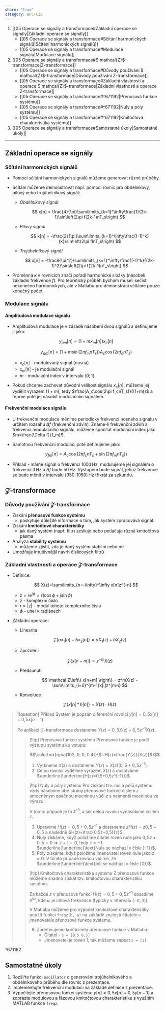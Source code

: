 ```yaml
---
share: "true"
category: BPC-CZS
---
```


1. [[05 Operace se signály a transformace#Základní operace se signály|Základní operace se signály]]
	- [[05 Operace se signály a transformace#Sčítání harmonických signálů|Sčítání harmonických signálů]]
	- [[05 Operace se signály a transformace#Modulace signálu|Modulace signálu]]
2. [[05 Operace se signály a transformace#$ mathcal{Z}$-transformace|Z-transformace]]
	- [[05 Operace se signály a transformace#Důvody používání $ mathcal{Z}$-transformace|Důvody používání Z-transformace]]
	- [[05 Operace se signály a transformace#Základní vlastnosti a operace $ mathcal{Z}$-transformace|Základní vlastnosti a operace Z-transformace]]
	- [[05 Operace se signály a transformace#^671192|Přenosová funkce systému]]
	- [[05 Operace se signály a transformace#^671192|Nuly a póly systému]]
	- [[05 Operace se signály a transformace#^671192|Kmitočtová charakteristika systému]]
3. [[05 Operace se signály a transformace#Samostatné úkoly|Samostatné úkoly]]

---
## Základní operace se signály

### Sčítání harmonických signálů

- Pomocí sčítání harmonických signálů můžeme generovat různé průběhy.
- Sčítání můžeme demonstrovat např. pomocí rovnic pro obdélníkový, pilový nebo trojúhelníkový signál:
	- *Obdélníkový signál*

		$$
		x[n] = \frac{4}{\pi}\sum\limits_{k=1}^\infty\frac{1}{2k-1}\sin\left(2\pi f(2k-1)nT_s\right)
		$$

	- *Pilový signál*

		$$
		x[n] = -\frac{2}{\pi}\sum\limits_{k=1}^\infty\frac{(-1)^k}{k}\sin\left(2\pi flnT_s\right)
		$$

	- *Trojúhelníkový signál*

		$$
		x[n] = -\frac8{\pi^2}\sum\limits_{k=1}^\infty\frac{(-1)^k}{(2k-1)^2}\sin\left(2\pi f(2k-1)nT_s\right)
		$$

- Proměnná $k$ v rovnicích značí pořadí harmonické složky (násobek základní frekvence $f$). Pro teoretický průběh bychom museli sečíst nekonečno harmonických, ale v Matlabu pro demonstraci sčítáme pouze konečný počet.

### Modulace signálu

#### Amplitudová modulace signálu

- Amplitudová modulace je v zásadě násobení dvou signálů a definujeme ji jako:

	$$
	y_{am}[n]=(1+mx_m[n])x_c[n]
	$$

	$$
	y_{am}[n]=(1+m\sin(2\pi f_mnT_s))A_c\cos(2\pi f_cnT_s)
	$$

	- $x_c[n]$ - modulovaný signál (nosná)
	- $x_m[n]$ - je modulační signál
	- $m$ - modulační index v intervalu $\langle0;\,1\rangle$
- Pokud chceme zachovat původní velikost signálu $x_c[n]$, můžeme jej vydělit výrazem $(1+m)$, tedy $\frac{A_c\cos(2\pi f_cnT_s)}{(1+m)}$ a teprve poté jej násobit modulačním signálem.

#### Frekvenční modulace signálu

- U frekvenční modulace měníme periodicky frekvenci nosného signálu v určitém rozsahu $\Delta f$ (frekvenční zdvih). Známe-li frekvenční zdvih a frekvenci modulačního signálu, můžeme spočítat modulační index jako $m=\frac{\Delta f}{f_m}$.
- Samotnou frekvenční modulaci poté definujeme jako:

	$$
	y_{fm}[n]=A_c\cos(2\pi f_cnT_s+\sin(2\pi f_mnT_s))
	$$

- Příklad - máme signál o frekvenci $1000\,\text{Hz}$, modulujeme jej signálem o frekvenci $3\,\text{Hz}$ a $\Delta f$ bude $50\,\text{Hz}$. Výstupem bude signál, jehož frekvence se bude měnit v intervalu $\langle 950;\, 1050\rangle\,\text{Hz}$ třikrát za sekundu.

## $\mathcal{Z}$-transformace

### Důvody používání $\mathcal{Z}$-transformace

- Získání **přenosové funkce systému**
	- poskytuje důležité informace o tom, jak systém zpracovává signál.
- Získání **kmitočtové charakteristiky**
	-  jak daný systém (např. filtr) zesiluje nebo potlačuje různá kmitočtová pásma
- Analýza **stability systému**
	- můžeme zjistit, zda je daný systém stabilní nebo ne
- Umožňuje intuitivnější návrh číslicových filtrů

### Základní vlastnosti a operace $\mathcal{Z}$-transformace

- Definice:

	$$
	X(z)=\sum\limits_{n=-\infty}^\infty x[n]z^{-n}
	$$

	- $z=re^{j\phi}=r(\cos\phi+j\sin\phi)$
	- $z$ - komplexní číslo
	- $r = |z|$ - modul tohoto komplexního čísla
	- $\phi$ - uhel v radiánech
- Základní operace:
	- Linearita

		$$
		\mathcal Z\left\{ ax_1[n]+bx_2[n] \right\} = aX_1(z) + bX_2(z)
		$$

	- Zpoždění

		$$
		\mathcal Z\left\{ x[n-m] \right\} = z^{-m}X(z)
		$$

	- Předsunutí

		$$
		\mathcal Z\left\{ x[n+m] \right\} = z^mX(z) - \sum\limits_{i=0}^{m-1}x[i]z^{m-i}
		$$

	- Konvoluce

		$$
		\mathcal Z\left\{ x[n]\,*\,h[n] \right\} =X(z)\cdot H(z)
		$$

> [!question] Příklad
>  Systém je popsán diferenční rovnicí $y[n]=0,5x[n]+0,5x[n-1]$.
>
> Po aplikaci $\mathcal Z$-transformace dostaneme $Y(z)=0,5X(z)+0,5z^{-1}X(z)$.
>
> > [!tip] Přenosová funkce systému
> > Přenosová funkce je podíl výstupu systému ku vstupu:
> >
> > $$\colorbox{rgba(102, 0, 0, 0.4)}{$💡H(z)=\frac{Y(z)}{X(z)}$}$$
> > 
> > 1. Vytkneme $X(z)$ a dostaneme $Y(z)=X(z)(0,5+0,5z^{-1})$.
> > 2. Celou rovnici vydělíme výrazem $X(z)$ a dostáváme $\underline{\underline{H(z)=0,5+0,5z^{-1}}}$.
> 
> > [!tip] Nuly a póly systému
> > Pro získání tzv. nul a pólů systému vždy násobíme obě strany přenosové funkce číslem $z$ umocněným opačnou mocninou vůči $z$ s nejmenší mocninou ve výrazu.
> > 
> >  V tomto případě je to $z^{−1}$, a tak celou rovnici vynásobíme číslem $z$.
> >
> > 3. Upravíme $H(z)=0,5+0,5z^{-1}$ a dostaneme $zH(z)=z0,5+0,5$ a následně $H(z)=\frac{0,5z+0,5}{z}$.
> > 4. Nuly získáme, když položíme čitatel roven nule jako $0,5z+0,5=0 \Longrightarrow z+1=0$, tedy $z=-1$. $\underline{\underline{\text{Nula se nachází v čísle }-1}}$.
> > 5. Póly získáme, když položíme jmenovatel roven nule jako $z=0$. V tomto případě rovnou vidíme, že $\underline{\underline{\text{pól se nachází v čísle }0}}$.
> 
> > [!tip] Kmitočtová charakteristika systému
> > Z přenosové funkce můžeme snadno získat tzv. kmitočtovou charakteristiku systému.
> > 
> > Za každé $z$ v přenosové funkci $H(z)=0,5+0,5z^{-1}$ dosadíme $e^{j\omega}$, kde $\omega$ je úhlová frekvence (typicky v intervalu $\langle -\pi;\,\pi \rangle$).
> >
> > V Matlabu můžeme pro výpočet kmitočtové charakteristiky použít funkci `freqz(b, a)` na základě znalosti čitatele a jmenovatele přenosové funkce systému.
> >
> > 6. Zadefinujeme koeficienty přenosové funkce v Matlabu:
> > 	- Čitatel - `b = [0.5 0.5]`
> > 	- Jmenovatel je roven $1$, tak můžeme zapsat `a = [1]`

^671192

## Samostatné úkoly
1. Rozšiřte funkci `oscillator` o generování trojúhelníkového a obdélníkového průběhu dle rovnic z prezentace.
2. Implementujte frekvenční modulaci na základě definice z prezentace.
3. Vypočítejte přenosovou funkci systému $y[n]=0,5x[n]+0,5y[n-1]$ a zobrazte modulovou a fázovou kmitočtovou charakteristiku s využitím MATLAB funkce `freqz`.
